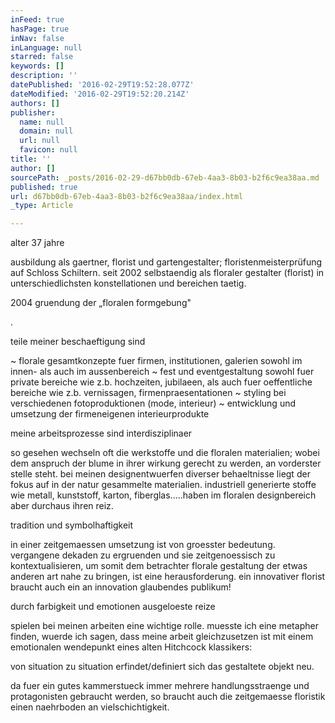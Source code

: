 ```yaml
---
inFeed: true
hasPage: true
inNav: false
inLanguage: null
starred: false
keywords: []
description: ''
datePublished: '2016-02-29T19:52:28.077Z'
dateModified: '2016-02-29T19:52:20.214Z'
authors: []
publisher:
  name: null
  domain: null
  url: null
  favicon: null
title: ''
author: []
sourcePath: _posts/2016-02-29-d67bb0db-67eb-4aa3-8b03-b2f6c9ea38aa.md
published: true
url: d67bb0db-67eb-4aa3-8b03-b2f6c9ea38aa/index.html
_type: Article

---
```

alter 37 jahre

ausbildung als gaertner, florist und gartengestalter; floristenmeisterprüfung auf Schloss Schiltern. seit 2002 selbstaendig als floraler gestalter (florist) in unterschiedlichsten konstellationen und bereichen taetig. 

2004 gruendung der „floralen formgebung"

.

teile meiner beschaeftigung sind

~ florale gesamtkonzepte fuer  firmen, institutionen, galerien sowohl im innen- als auch im aussenbereich ~ fest und eventgestaltung sowohl fuer private bereiche wie z.b. hochzeiten, jubilaeen, als auch fuer oeffentliche bereiche wie z.b. vernissagen, firmenpraesentationen ~ styling bei verschiedenen fotoproduktionen (mode, interieur) ~ entwicklung und umsetzung der firmeneigenen interieurprodukte

meine arbeitsprozesse sind interdisziplinaer

so gesehen wechseln oft die werkstoffe und die floralen materialien; wobei dem anspruch der blume in ihrer wirkung gerecht zu werden, an vorderster stelle steht. bei meinen designentwuerfen diverser behaeltnisse liegt der fokus auf in der natur gesammelte materialien. industriell generierte stoffe wie metall, kunststoff, karton, fiberglas.....haben im floralen designbereich aber durchaus ihren reiz.

tradition und symbolhaftigkeit

in einer zeitgemaessen umsetzung ist von groesster bedeutung. vergangene dekaden zu ergruenden und sie zeitgenoessisch zu kontextualisieren, um somit dem betrachter florale gestaltung der etwas anderen art nahe zu bringen, ist eine herausforderung. ein innovativer florist braucht auch ein an innovation glaubendes publikum!

durch farbigkeit und emotionen ausgeloeste reize

spielen bei meinen arbeiten eine wichtige rolle. muesste ich eine metapher finden, wuerde ich sagen, dass meine arbeit gleichzusetzen ist mit einem emotionalen wendepunkt eines alten Hitchcock klassikers: 

von situation zu situation erfindet/definiert sich das gestaltete objekt neu. 

da fuer ein gutes kammerstueck immer mehrere handlungsstraenge und protagonisten gebraucht werden, so braucht auch die zeitgemaesse floristik einen naehrboden an vielschichtigkeit.